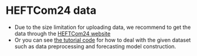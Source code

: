 # HEFTCom24 data
* Due to the size limitation for uploading data, we recommend to get the data through the [HEFTCom24 website](https://ieee-dataport.org/competitions/hybrid-energy-forecasting-and-trading-competition)
* Or you can see [the tutorial code](https://github.com/jbrowell/HEFTcom24) for how to deal with the given dataset such as data preprocessing and forecasting model construction.
